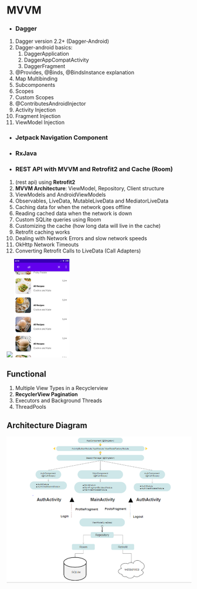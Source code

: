# MVVM

- ### Dagger
<ol>
<li>Dagger version 2.2+ (Dagger-Android)</li>
<li>Dagger-android basics:
<ol>
<li>DaggerApplication</li>
<li>DaggerAppCompatActivity </li>
<li>DaggerFragment</li>
</ol>
</li>
<li>@Provides, @Binds, @BindsInstance explanation</li>
<li>Map Multibinding</li>
<li>Subcomponents</li>
<li>Scopes</li>
<li>Custom Scopes</li>
<li>@ContributesAndroidInjector</li>
<li>Activity Injection</li>
<li>Fragment Injection</li>
<li>ViewModel Injection</li>
</ol>

- ### Jetpack Navigation Component

- ### RxJava

- ### REST API with MVVM and Retrofit2 and Cache (Room)

<ol>
<li>(rest api) using <strong>Retrofit2</li>
<li>MVVM Architecture</strong>: ViewModel, Repository, Client structure</li>
<li>ViewModels and AndroidViewModels</li> 
<li>Observables, LiveData, MutableLiveData and MediatorLiveData</li>
<li>Caching data for when the network goes offline</li>
<li>Reading cached data when the network is down</li>
<li>Custom SQLite queries using Room</li>
<li>Customizing the cache (how long data will live in the cache)</li>
<li>Retrofit caching works</li>
<li>Dealing with Network Errors and slow network speeds</li>
<li>OkHttp Network Timeouts</li>
<li>Converting Retrofit Calls to LiveData (Call Adapters)</li>
</ol>
  
  <img src="https://github.com/dmitriykotov333/MVVM/blob/master/preview%20(1).gif">
  <img src="https://github.com/dmitriykotov333/MVVM/blob/master/Screenshot_2021-03-03-20-48-59-244_com.kotdev.food.png" width="30%" height="30%">
  
## Functional
<ol>
<li>Multiple View Types in a Recyclerview</li>
<li><strong>RecyclerView Pagination</strong></li>
<li>Executors and Background Threads</li>
<li>ThreadPools</li>
</ol>

## Architecture Diagram
<img src="https://github.com/dmitriykotov333/MVVM/blob/master/uml.PNG" >
